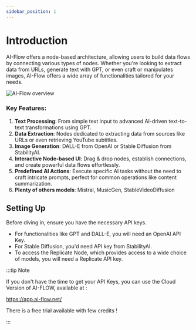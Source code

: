 ```yaml
---
sidebar_position: 1
---
```


# Introduction

AI-Flow offers a node-based architecture, allowing users to build data flows by connecting various types of nodes. Whether you're looking to extract data from URLs, generate text with GPT, or even craft or manipulates images, AI-Flow offers a wide array of functionalities tailored for your needs.

![AI-Flow overview](/img/page-images/intro/1.png)

### Key Features:

1. **Text Processing**: From simple text input to advanced AI-driven text-to-text transformations using GPT.
2. **Data Extraction**: Nodes dedicated to extracting data from sources like URLs or even retrieving YouTube subtitles.
3. **Image Generation**: DALL-E from OpenAI or Stable Diffusion from StabilityAI.
4. **Interactive Node-based UI**: Drag & drop nodes, establish connections, and create powerful data flows effortlessly.
5. **Predefined AI Actions**: Execute specific AI tasks without the need to craft intricate prompts, perfect for common operations like content summarization.
6. **Plenty of others models**: Mistral, MusicGen, StableVideoDiffusion

## Setting Up

Before diving in, ensure you have the necessary API keys. 
* For functionalities like GPT and DALL-E, you will need an OpenAI API Key. 
* For Stable Diffusion, you'd need  API key from StabilityAI.
* To access the Replicate Node, which provides access to a wide choice of models, you will need a Replicate API key.

:::tip Note

If you don't have the time to get your API Keys, you can use the Cloud Version of AI-FLOW, available at : 

https://app.ai-flow.net/

There is a free trial available with few credits !

:::